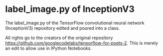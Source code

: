 # label_image.py of InceptionV3
The label_image.py of the TensorFlow convolutional neural network (InceptionV3) repository edited and poured into a class.

All rights go to the creators of the original repository https://github.com/googlecodelabs/tensorflow-for-poets-2. This is merely an edit to allow use in IPython Notebooks. 
